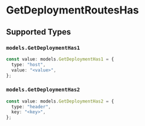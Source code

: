 # GetDeploymentRoutesHas


## Supported Types

### `models.GetDeploymentHas1`

```typescript
const value: models.GetDeploymentHas1 = {
  type: "host",
  value: "<value>",
};
```

### `models.GetDeploymentHas2`

```typescript
const value: models.GetDeploymentHas2 = {
  type: "header",
  key: "<key>",
};
```

